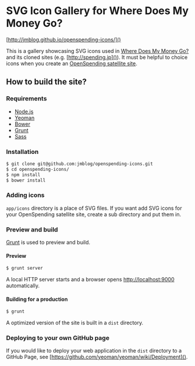 # SVG Icon Gallery for Where Does My Money Go?

[http://jmblog.github.io/openspending-icons/]()

This is a gallery showcasing SVG icons used in [Where Does My Money Go?](http://wheredoesmymoneygo.org/) and its cloned sites (e.g. [http://spending.jp]()). It must be helpful to choice icons when you create an [OpenSpending satellite site](https://github.com/openspending/satellite-template).

## How to build the site?

### Requirements
* [Node.js](http://nodejs.org/)
* [Yeoman](http://yeoman.io)
* [Bower](http://bower.io)
* [Grunt](http://gruntjs.com)
* [Sass](http://sass-lang.com)

### Installation

```bash
$ git clone git@github.com:jmblog/openspending-icons.git
$ cd openspending-icons/
$ npm install
$ bower install
```

### Adding icons

`app/icons` directory is a place of SVG files. If you want add SVG icons for your OpenSpending satellite site, create a sub directory and put them in.

### Preview and build

[Grunt](http://gruntjs.com) is used to preview and build. 

#### Preview

```bash
$ grunt server
```

A local HTTP server starts and a browser opens [http://localhost:9000]() automatically.

#### Building for a production

```bash
$ grunt
```

A optimized version of the site is built in a `dist` directory.

### Deploying to your own GitHub page

If you would like to deploy your web application in the `dist` directory to a GitHub Page, see [https://github.com/yeoman/yeoman/wiki/Deployment]().
